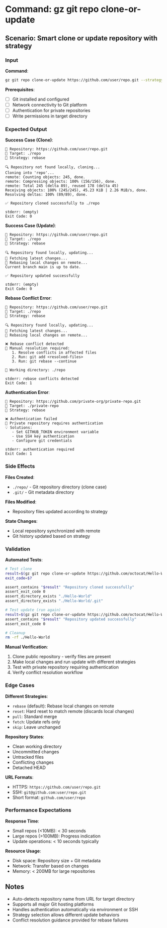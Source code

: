 # Command: gz git repo clone-or-update

## Scenario: Smart clone or update repository with strategy

### Input

**Command**:

```bash
gz git repo clone-or-update https://github.com/user/repo.git --strategy rebase
```

**Prerequisites**:

- [ ] Git installed and configured
- [ ] Network connectivity to Git platform
- [ ] Authentication for private repositories
- [ ] Write permissions in target directory

### Expected Output

**Success Case (Clone)**:

```text
📍 Repository: https://github.com/user/repo.git
📂 Target: ./repo
🔧 Strategy: rebase

🔍 Repository not found locally, cloning...
Cloning into 'repo'...
remote: Counting objects: 245, done.
remote: Compressing objects: 100% (156/156), done.
remote: Total 245 (delta 89), reused 178 (delta 45)
Receiving objects: 100% (245/245), 45.23 KiB | 2.26 MiB/s, done.
Resolving deltas: 100% (89/89), done.

✅ Repository cloned successfully to ./repo

stderr: (empty)
Exit Code: 0
```

**Success Case (Update)**:

```text
📍 Repository: https://github.com/user/repo.git
📂 Target: ./repo
🔧 Strategy: rebase

🔍 Repository found locally, updating...
🔄 Fetching latest changes...
🚀 Rebasing local changes on remote...
Current branch main is up to date.

✅ Repository updated successfully

stderr: (empty)
Exit Code: 0
```

**Rebase Conflict Error**:

```text
📍 Repository: https://github.com/user/repo.git
📂 Target: ./repo
🔧 Strategy: rebase

🔍 Repository found locally, updating...
🔄 Fetching latest changes...
🚀 Rebasing local changes on remote...

❌ Rebase conflict detected
🔧 Manual resolution required:
   1. Resolve conflicts in affected files
   2. Run: git add <resolved-files>
   3. Run: git rebase --continue
   
📂 Working directory: ./repo

stderr: rebase conflicts detected
Exit Code: 1
```

**Authentication Error**:

```text
📍 Repository: https://github.com/private-org/private-repo.git
📂 Target: ./private-repo
🔧 Strategy: rebase

❌ Authentication failed
🔑 Private repository requires authentication
💡 Solutions:
   - Set GITHUB_TOKEN environment variable
   - Use SSH key authentication
   - Configure git credentials

stderr: authentication required
Exit Code: 1
```

### Side Effects

**Files Created**:

- `./repo/` - Git repository directory (clone case)
- `.git/` - Git metadata directory

**Files Modified**:

- Repository files updated according to strategy

**State Changes**:

- Local repository synchronized with remote
- Git history updated based on strategy

### Validation

**Automated Tests**:

```bash
# Test clone
result=$(gz git repo clone-or-update https://github.com/octocat/Hello-World.git 2>&1)
exit_code=$?

assert_contains "$result" "Repository cloned successfully"
assert_exit_code 0
assert_directory_exists "./Hello-World"
assert_directory_exists "./Hello-World/.git"

# Test update (run again)
result=$(gz git repo clone-or-update https://github.com/octocat/Hello-World.git --strategy reset 2>&1)
assert_contains "$result" "Repository updated successfully"
assert_exit_code 0

# Cleanup
rm -rf ./Hello-World
```

**Manual Verification**:

1. Clone public repository - verify files are present
1. Make local changes and run update with different strategies
1. Test with private repository requiring authentication
1. Verify conflict resolution workflow

### Edge Cases

**Different Strategies**:

- `rebase` (default): Rebase local changes on remote
- `reset`: Hard reset to match remote (discards local changes)
- `pull`: Standard merge
- `fetch`: Update refs only
- `skip`: Leave unchanged

**Repository States**:

- Clean working directory
- Uncommitted changes
- Untracked files
- Conflicting changes
- Detached HEAD

**URL Formats**:

- HTTPS: `https://github.com/user/repo.git`
- SSH: `git@github.com:user/repo.git`
- Short format: `github.com/user/repo`

### Performance Expectations

**Response Time**:

- Small repos (\<10MB): < 30 seconds
- Large repos (>100MB): Progress indication
- Update operations: < 10 seconds typically

**Resource Usage**:

- Disk space: Repository size + Git metadata
- Network: Transfer based on changes
- Memory: < 200MB for large repositories

## Notes

- Auto-detects repository name from URL for target directory
- Supports all major Git hosting platforms
- Handles authentication automatically via environment or SSH
- Strategy selection allows different update behaviors
- Conflict resolution guidance provided for rebase failures

